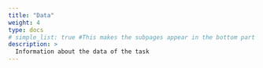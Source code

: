 ```yaml
---
title: "Data"
weight: 4
type: docs
# simple_list: true #This makes the subpages appear in the bottom part of the page
description: >
  Information about the data of the task
---
```

